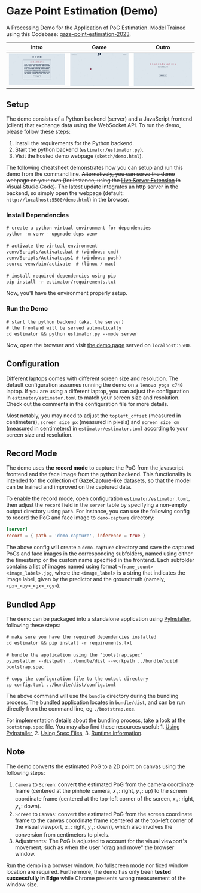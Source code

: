 # Gaze Point Estimation (Demo)

A Processing Demo for the Application of PoG Estimation. Model Trained using this Codebase: [gaze-point-estimation-2023](https://gitee.com/elorfiniel/gaze-point-estimation-2023).

| Intro | Game | Outro |
| -------------- | -------------- | -------------- |
| ![intro](gallery/intro.png) | ![game](gallery/game.png) | ![outro](gallery/outro.png) |

## Setup

The demo consists of a Python backend (server) and a JavaScript frontend (client) that exchange data using the WebSocket API. To run the demo, please follow these steps:

1. Install the requirements for the Python backend.
2. Start the python backend (`estimator/estimator.py`).
3. Visit the hosted demo webpage (`sketch/demo.html`).

The following cheatsheet demonstrates how you can setup and run this demo from the command line. ~~Alternatively, you can serve the demo webpage on your own (for instance, using the [Live Server Extension](https://marketplace.visualstudio.com/items?itemName=ritwickdey.LiveServer) in Visual Studio Code).~~ The latest update integrates an http server in the backend, so simply open the webpage (default: `http://localhost:5500/demo.html`) in the browser.

### Install Dependencies

```shell
# create a python virtual environment for dependencies
python -m venv --upgrade-deps venv

# activate the virtual environment
venv/Scripts/activate.bat # (windows: cmd)
venv/Scripts/Activate.ps1 # (windows: pwsh)
source venv/bin/activate  # (linux / mac)

# install required dependencies using pip
pip install -r estimator/requirements.txt
```

Now, you'll have the environment properly setup.

### Run the Demo

```shell
# start the python backend (aka. the server)
# the frontend will be served automatically
cd estimator && python estimator.py --mode server
```

Now, open the browser and visit [the demo page](http://localhost:5500/demo.html) served on `localhost:5500`.

## Configuration

Different laptops comes with different screen size and resolution. The default configuration assumes running the demo on a `lenovo yoga c740` laptop. If you are using a different laptop, you can adjust the configuration in `estimator/estimator.toml` to match your screen size and resolution. Check out the comments in the configuration file for more details.

Most notably, you may need to adjust the `topleft_offset` (measured in centimeters), `screen_size_px` (measured in pixels) and `screen_size_cm` (measured in centimeters) in `estimator/estimator.toml` according to your screen size and resolution.

## Record Mode

The demo uses **the record mode** to capture the PoG from the javascript frontend and the face image from the python backend. This functionality is intended for the collection of [GazeCapture](https://gazecapture.csail.mit.edu/)-like datasets, so that the model can be trained and improved on the captured data.

To enable the record mode, open configuration `estimator/estimator.toml`, then adjust the `record` field in the `server` table by specifying a non-empty output directory using `path`. For instance, you can use the following config to record the PoG and face image to `demo-capture` directory:

```toml
[server]
record = { path = 'demo-capture', inference = true }
```

The above config will create a `demo-capture` directory and save the captured PoGs and face images in the corresponding subfolders, named using either the timestamp or the custom name specified in the frontend. Each subfolder contains a list of images named using format `<frame_count> <image_label>.jpg`, where the `<image_label>` is a string that indicates the image label, given by the predictor and the groundtruth (namely, `<px>_<py>_<gx>_<gy>`).

## Bundled App

The demo can be packaged into a standalone application using [PyInstaller](https://www.pyinstaller.org), following these steps:

```shell
# make sure you have the required dependencies installed
cd estimator && pip install -r requirements.txt

# bundle the application using the "bootstrap.spec"
pyinstaller --distpath ../bundle/dist --workpath ../bundle/build bootstrap.spec

# copy the configuration file to the output directory
cp config.toml ../bundle/dist/config.toml
```

The above command will use the `bundle` directory during the bundling process. The bundled application locates in `bundle/dist`, and can be run directly from the command line, eg `./bootstrap.exe`.

For implementation details about the bundling process, take a look at the `bootstrap.spec` file. You may also find these resources useful: 1. [Using PyInstaller](https://pyinstaller.org/en/stable/usage.html), 2. [Using Spec Files](https://pyinstaller.org/en/stable/spec-files.html), 3. [Runtime Information](https://pyinstaller.org/en/stable/runtime-information.html).

## Note

The demo converts the estimated PoG to a 2D point on canvas using the following steps:

1. `Camera` to `Screen`: convert the estimated PoG from the camera coordinate frame (centered at the pinhole camera, $x_+$: right, $y_+$: up) to the screen coordinate frame (centered at the top-left corner of the screen, $x_+$: right, $y_+$: down).
2. `Screen` to `Canvas`: convert the estimated PoG from the screen coordinate frame to the canvas coordinate frame (centered at the top-left corner of the visual viewport, $x_+$: right, $y_+$: down), which also involves the conversion from centimeters to pixels.
3. Adjustments: The PoG is adjusted to account for the visual viewport's movement, such as when the user "drag and move" the browser window.

Run the demo in a browser window. No fullscreen mode nor fixed window location are required. Furthermore, the demo has only been **tested successfully in Edge** while Chrome presents wrong measurement of the window size.
